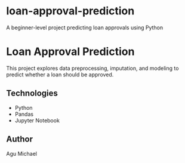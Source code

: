 # loan-approval-prediction
A beginner-level project predicting loan approvals using Python
# Loan Approval Prediction

This project explores data preprocessing, imputation, and modeling to predict whether a loan should be approved.

## Technologies
- Python
- Pandas
- Jupyter Notebook

## Author
Agu Michael
